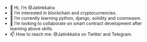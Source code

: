 - 👋 Hi, I’m @Jatinkkalra
- 👀 I’m interested in blockchain and cryptocurrencies.
- 🌱 I’m currently learning python, django, solidity and cosmwasm.
- 💞️ I’m looking to collaborate on smart contract development after learning above skills.
- 📫 How to reach me: @Jatinkkalra on Twitter and Telegram.

<!---
Jatinkkalra/Jatinkkalra is a ✨ special ✨ repository because its `README.md` (this file) appears on your GitHub profile.
You can click the Preview link to take a look at your changes.
--->
